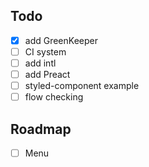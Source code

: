 
## Todo

- [x] add GreenKeeper
- [ ] CI system
- [ ] add intl
- [ ] add Preact
- [ ] styled-component example
- [ ] flow checking

## Roadmap

- [ ] Menu

